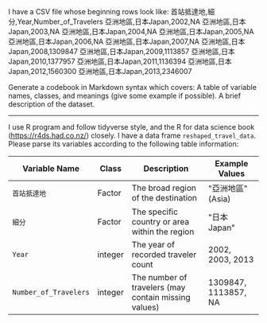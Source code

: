 I have a CSV file whose beginning rows look like:
首站抵達地,細分,Year,Number_of_Travelers
亞洲地區,日本Japan,2002,NA
亞洲地區,日本Japan,2003,NA
亞洲地區,日本Japan,2004,NA
亞洲地區,日本Japan,2005,NA
亞洲地區,日本Japan,2006,NA
亞洲地區,日本Japan,2007,NA
亞洲地區,日本Japan,2008,1309847
亞洲地區,日本Japan,2009,1113857
亞洲地區,日本Japan,2010,1377957
亞洲地區,日本Japan,2011,1136394
亞洲地區,日本Japan,2012,1560300
亞洲地區,日本Japan,2013,2346007

Generate a codebook in Markdown syntax which covers:
A table of variable names, classes, and meanings (give some example if possible).
A brief description of the dataset.

***

I use R program and follow tidyverse style, and the R for data science book (https://r4ds.had.co.nz/) closely. 
I have a data frame `reshaped_travel_data`. Please parse its variables according to the following table information:

| Variable Name       | Class     | Description                                      | Example Values         |
|---------------------|----------|--------------------------------------------------|------------------------|
| `首站抵達地`         | Factor | The broad region of the destination              | "亞洲地區" (Asia)       |
| `細分`              | Factor | The specific country or area within the region  | "日本Japan"            |
| `Year`             | integer   | The year of recorded traveler count             | 2002, 2003, 2013       |
| `Number_of_Travelers` | integer   | The number of travelers (may contain missing values) | 1309847, 1113857, NA  |
